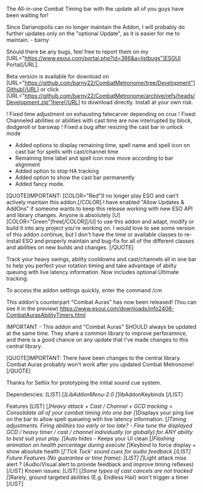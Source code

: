 The All-in-one Combat Timing bar with the update all of you guys have been waiting for!

Since Darianopolis can no longer maintain the Addon, I will probably do further updates only on the "optional Update", as it is easier for me to maintain. - barny

Should there be any bugs, feel free to report them on my [URL="https://www.esoui.com/portal.php?id=386&a=listbugs"]ESOUI Portal[/URL].

Beta version is available for download on [URL="https://github.com/barny22/CombatMetronome/tree/Development"]Github[/URL] or click [URL="https://github.com/barny22/CombatMetronome/archive/refs/heads/Development.zip"]here[/URL] to download directly. Install at your own risk.

! Fixed time adjustment on exhausting fatecarver depending on crux
! Fixed: Channeled abilities or abilities with cast time are now interrupted by block, dodgeroll or barswap
! Fixed a bug after resizing the cast bar in unlock mode
+ Added options to display remaining time, spell name and spell icon on cast bar for spells with cast/channel time
+ Remaining time label and spell icon now move according to bar alignment
+ Added option to stop HA tracking
+ Added option to show the cast bar permanently
+ Added fancy mode.

[QUOTE]IMPORTANT: [COLOR="Red"]I no longer play ESO and can't actively maintain this addon.[/COLOR]
I have enabled "Allow Updates & AddOns" if someone wants to keep this release working with new ESO API and library changes.
Anyone is absolutely [U][COLOR="Green"]free[/COLOR][/U] to use this addon and adapt, modify or build it into any project you're working on.
I would love to see some version of this addon continue, but I don't have the time or available classes to re-install ESO and properly maintain and bug-fix for all of the different classes and abilities on new builds and changes. [/QUOTE]

Track your heavy swings, ability cooldowns and cast/channels all in one bar to help you perfect your rotation timing and take advantage of abilty queuing with live latency information.
Now includes optional Ultimate tracking.

To access the addon settings quickly, enter the command /cm

This addon's counterpart "Combat Auras" has now been released! (You can see it in the preview)
https://www.esoui.com/downloads/info2408-CombatAurasAbilityTimers.html

IMPORTANT - This addon and "Combat Auras" SHOULD always be updated at the same time. They share a common library to improve perforamnce, and there is a good chance on any update that I've made changes to this central library.

[QUOTE]IMPORTANT: There have been changes to the central library. Combat Auras probably won't work after you updated Combat Metronome![/QUOTE]

Thanks for Seltiix for prototyping the initial sound cue system.

Dependencies:
[LIST]
[*]LibAddonMenu-2.0
[*]libAddonKeybinds
[/LIST]

Features
[LIST]
[*]Heavy attack + Cast / Channel + GCD tracking = Consolidate all of your combat timing into one bar
[*]Displays your ping live on the bar to allow spell queueing with live latency information.
[*]Timing adjustments. Firing abilities too early or too late? - Fine tune the displayed GCD / heavy timer / cast / channel individually (or globally) for ANY ability to best suit your play.
[*]Auto hides - Keeps your UI clean
[*]Flashing animation on health percentage during execute
[*]Keybind to force display + show absolute health
[*]'Tick Tock' sound cues for audio feedback
[/LIST]
Future Features (No guarantee or time frame):
[LIST]
[*]Light attack miss alert ? (Audio/Visual alert to provide feedback and improve timing reflexes)
[/LIST]
Known issues:
[LIST]
[*]Some types of cast cancels are not tracked
[*]Rarely, ground targeted abilities (E.g. Endless Hail) won't trigger a timer
[/LIST]